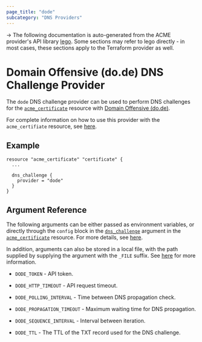 ```yaml
---
page_title: "dode"
subcategory: "DNS Providers"
---
```


-> The following documentation is auto-generated from the ACME
provider's API library [lego](https://go-acme.github.io/lego/).  Some
sections may refer to lego directly - in most cases, these sections
apply to the Terraform provider as well.

# Domain Offensive (do.de) DNS Challenge Provider

The `dode` DNS challenge provider can be used to perform DNS challenges for
the [`acme_certificate`][resource-acme-certificate] resource with
[Domain Offensive (do.de)](https://www.do.de/).

[resource-acme-certificate]: ../resources/certificate.md

For complete information on how to use this provider with the `acme_certifiate`
resource, see [here][resource-acme-certificate-dns-challenges].

[resource-acme-certificate-dns-challenges]: ../resources/certificate.md#using-dns-challenges

## Example

```hcl
resource "acme_certificate" "certificate" {
  ...

  dns_challenge {
    provider = "dode"
  }
}
```
## Argument Reference

The following arguments can be either passed as environment variables, or
directly through the `config` block in the
[`dns_challenge`][resource-acme-certificate-dns-challenge-arg] argument in the
[`acme_certificate`][resource-acme-certificate] resource. For more details, see
[here][resource-acme-certificate-dns-challenges].

[resource-acme-certificate-dns-challenge-arg]: ../resources/certificate.md#dns_challenge

In addition, arguments can also be stored in a local file, with the path
supplied by supplying the argument with the `_FILE` suffix. See
[here][acme-certificate-file-arg-example] for more information.

[acme-certificate-file-arg-example]: ../resources/certificate.md#using-variable-files-for-provider-arguments

* `DODE_TOKEN` - API token.

* `DODE_HTTP_TIMEOUT` - API request timeout.
* `DODE_POLLING_INTERVAL` - Time between DNS propagation check.
* `DODE_PROPAGATION_TIMEOUT` - Maximum waiting time for DNS propagation.
* `DODE_SEQUENCE_INTERVAL` - Interval between iteration.
* `DODE_TTL` - The TTL of the TXT record used for the DNS challenge.


